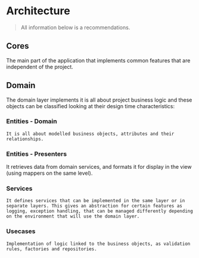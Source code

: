# Architecture

> All information below is a recommendations.

## Cores

The main part of the application that implements common features that are independent of the project.

## Domain

The domain layer implements it is all about project business logic and these objects can be classified looking at their design time characteristics:

### Entities - Domain

    It is all about modelled business objects, attributes and their relationships.

### Entities - Presenters

It retrieves data from domain services, and formats it for display in the view (using mappers on the same level).

### Services

    It defines services that can be implemented in the same layer or in separate layers. This gives an abstraction for certain features as logging, exception handling, that can be managed differently depending on the environment that will use the domain layer.

### Usecases

    Implementation of logic linked to the business objects, as validation rules, factories and repositories.
